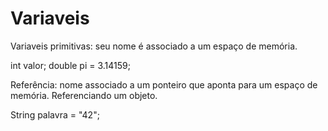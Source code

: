 # Variaveis
Variaveis primitivas: seu nome é associado a um espaço de memória.

int valor;     double pi = 3.14159;

Referência: nome associado a um ponteiro que aponta para um espaço de memória. Referenciando um objeto.

String palavra = "42";
